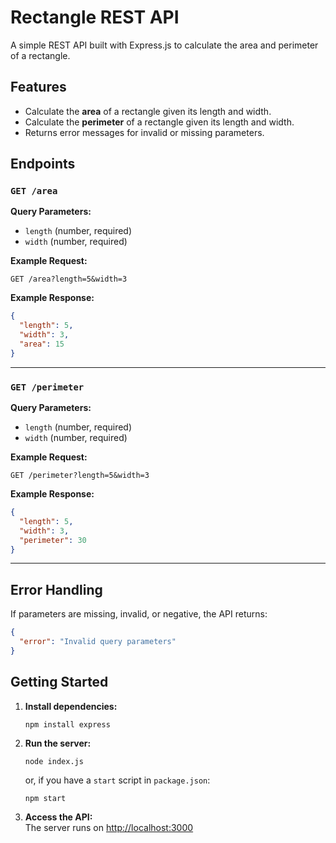 # Rectangle REST API

A simple REST API built with Express.js to calculate the area and perimeter of a rectangle.

## Features

- Calculate the **area** of a rectangle given its length and width.
- Calculate the **perimeter** of a rectangle given its length and width.
- Returns error messages for invalid or missing parameters.

## Endpoints

### `GET /area`

**Query Parameters:**
- `length` (number, required)
- `width` (number, required)

**Example Request:**
```
GET /area?length=5&width=3
```

**Example Response:**
```json
{
  "length": 5,
  "width": 3,
  "area": 15
}
```

---

### `GET /perimeter`

**Query Parameters:**
- `length` (number, required)
- `width` (number, required)

**Example Request:**
```
GET /perimeter?length=5&width=3
```

**Example Response:**
```json
{
  "length": 5,
  "width": 3,
  "perimeter": 30
}
```

---

## Error Handling

If parameters are missing, invalid, or negative, the API returns:
```json
{
  "error": "Invalid query parameters"
}
```

## Getting Started

1. **Install dependencies:**
   ```
   npm install express
   ```

2. **Run the server:**
   ```
   node index.js
   ```
   or, if you have a `start` script in `package.json`:
   ```
   npm start
   ```

3. **Access the API:**  
   The server runs on [http://localhost:3000](http://localhost:3000) 